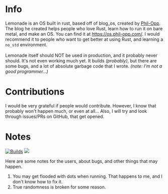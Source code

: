 # Info
Lemonade is an OS built in rust, based off of blog_os, created by [Phil-Opp](https://github.com/phil-opp/blog_os). The blog he created helps people who love Rust, learn how to run it on bare metal, and make an OS. You can find it at <https://os.phil-opp.com/>. I would recommend it to people who want to get better at using Rust, and learning a `no_std` environment.\
\
Lemonade itself should NOT be used in production, and it probably never should. It's not even working much yet. It builds *(probably)*, but there are some bugs, and a lot of absolute garbage code that I wrote. *(note: I'm not a good programmer...)*

# Contributions
I would be very grateful if people would contribute. However, I know that probably won't happen much, or even at all... Also, I will try and look through issues/PRs on GitHub, that get opened.

# Notes
[![Builds](https://github.com/SniverDaBest/lemonade/actions/workflows/rust.yml/badge.svg?branch=main)](https://github.com/SniverDaBest/lemonade/actions/workflows/rust.yml)
[![](https://tokei.rs/b1/github/SniverDaBest/lemonade)](https://github.com/SniverDaBest/lemonade)

Here are some notes for the users, about bugs, and other things that may happen.
1. You may get flooded with dots when running. That happens to me, and I don't know how to fix it.
2. True randomness is broken for some reason.
